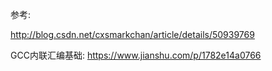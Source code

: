参考: 

http://blog.csdn.net/cxsmarkchan/article/details/50939769

GCC内联汇编基础: https://www.jianshu.com/p/1782e14a0766

